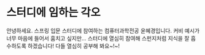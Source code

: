 ﻿# 스터디에 임하는 각오


안녕하세요. 스프링 입문 스터디에 참여하는 컴퓨터과학전공 윤혜경입니다.
커비 예시가 너무 마음에 들어서 훔치고 싶지만…
스터디에 열심히 참여해 스펀지처럼 지식을 잘 흡수하도록 하겠습니다!
다들  열심히  공부해  봐요~!~!
